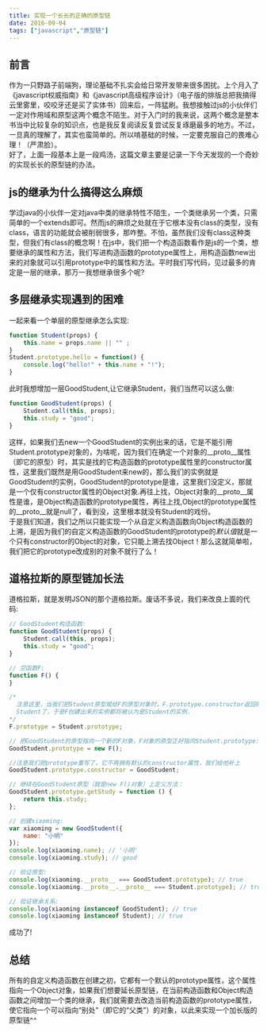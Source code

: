 ```yaml
---
title: 实现一个长长的正确的原型链
date: 2016-09-04
tags: ["javascript","原型链"]
---
```


## 前言
作为一只野路子前端狗，理论基础不扎实会给日常开发带来很多困扰。上个月入了《javascript权威指南》和《javascript高级程序设计》（电子版的排版总把我搞得云里雾里，咬咬牙还是买了实体书）回来后，一阵猛刷。我想接触过js的小伙伴们一定对作用域和原型这两个概念不陌生。对于入门时的我来说，这两个概念是整本书当中比较复杂的知识点，也是我反复阅读反复尝试反复琢磨最多的地方。不过，一旦真的理解了，其实也蛮简单的。所以啃基础的时候，一定要克服自己的畏难心理！（严肃脸）。    
好了，上面一段基本上是一段鸡汤，这篇文章主要是记录一下今天发现的一个奇妙的实现长长的原型链的办法。

## js的继承为什么搞得这么麻烦
学过java的小伙伴一定对java中类的继承特性不陌生，一个类继承另一个类，只需简单的一个extends即可。然而js的麻烦之处就在于它根本没有class的类型，没有class，语言的功能就会被削弱很多，那咋整。不怕，虽然我们没有class这种类型，但我们有class的概念啊！在js中，我们把一个构造函数看作是js的一个类，想要继承的属性和方法，我们写进构造函数的prototype属性上，用构造函数new出来的对象就可以引用prototype中的属性和方法。平时我们写代码，见过最多的肯定是一层的继承，那万一我想继承很多个呢?

## 多层继承实现遇到的困难
一起来看一个单层的原型继承怎么实现:  
```js  
function Student(props) {
    this.name = props.name || "" ;
}
Student.prototype.hello = function() {
    console.log("hello!" + this.name + "!");
}
```
此时我想增加一层GoodStudent,让它继承Student，我们当然可以这么做:    
```js
function GoodStudent(props) {
    Student.call(this, props);
    this.study = "good";
}
```
这样，如果我们去new一个GoodStudent的实例出来的话，它是不能引用Student.prototype对象的，为啥呢，因为我们在确定一个对象的\_\_proto\_\_属性（即它的原型）时，其实是找的它构造函数的prototype属性里的constructor属性，这里我们既然是用GoodStudent来new的，那么我们的实例就是GoodStudent的实例，GoodStudent的prototype是谁，这里我们没定义，那就是一个仅有constructor属性的Object对象.再往上找，Object对象的\_\_proto\_\_属性是谁，是Object构造函数的prototype属性，再往上找,Object的prototype属性的\_\_proto\_\_就是null了，看到没，这里根本就没有Student的戏份。    
于是我们知道，我们之所以只能实现一个从自定义构造函数向Object构造函数的上溯，是因为我们的自定义构造函数的GoodStudent的prototype的*默认值*就是一个只有constructor的Object的对象，它只能上溯去找Object！那么这就简单啦，我们把它的prototype改成别的对象不就行了么！    

## 道格拉斯的原型链加长法
道格拉斯，就是发明JSON的那个道格拉斯。废话不多说，我们来改良上面的代码:    
```js
// GoodStudent构造函数:
function GoodStudent(props) {
    Student.call(this, props);
    this.study = "good";
}

// 空函数F:
function F() {
}

/*
  注意这里，当我们把Student原型赋给F的原型对象时，F.prototype.constructor返回的就是
  Student了，于是F创建出来的实例都将被认为是Student的实例.
*/
F.prototype = Student.prototype;

// 把GoodStudent的原型指向一个新的F对象，F对象的原型正好指向Student.prototype:
GoodStudent.prototype = new F();

//注意我们把prototype重写了，它不再拥有默认的constructor属性，我们给他补上
GoodStudent.prototype.constructor = GoodStudent;

// 继续在GoodStudent原型（就是new F()对象）上定义方法：
GoodStudent.prototype.getStudy = function () {
    return this.study;
};

// 创建xiaoming:
var xiaoming = new GoodStudent({
    name: "小明"
});
console.log(xiaoming.name); // '小明'
console.log(xiaoming.study); // good

// 验证原型:
console.log(xiaoming.__proto__ === GoodStudent.prototype); // true
console.log(xiaoming.__proto__.__proto__ === Student.prototype); // true

// 验证继承关系:
console.log(xiaoming instanceof GoodStudent); // true
console.log(xiaoming instanceof Student); // true
```
成功了!

## 总结
所有的自定义构造函数在创建之初，它都有一个默认的prototype属性，这个属性指向一个Object对象，如果我们想要延长原型链，在当前构造函数和Object构造函数之间增加一个类的继承，我们就需要去改造当前构造函数的prototype属性，使它指向一个可以指向“别处”（即它的“父类”）的对象，以此来实现一个加长版的原型链^_^_
